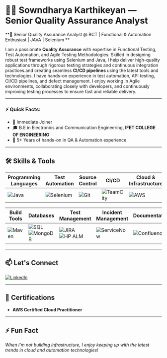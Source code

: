 # 👨‍💻 Sowndharya Karthikeyan — Senior Quality Assurance Analyst

**🚀 Senior Quality Assurance Analyst @ BCT | Functional & Automation Enthusiast | JAVA | Selenium **

I am a passionate **Quality Assurance** with expertise in Functional Testing, Test Automation, and Agile Testing Methodologies. Skilled in designing robust test frameworks using Selenium and Java, I help deliver high-quality applications through rigorous testing strategies and continuous integration practices.and creating seamless **CI/CD pipelines** using the latest tools and technologies. I have hands-on experience in test automation, API testing, CI/CD pipelines, and defect management. I enjoy working in Agile environments, collaborating closely with developers, and continuously improving testing processes to ensure fast and reliable delivery.

---

### ⚡ Quick Facts:
- 🏢 Immediate Joiner
- 🎓 B.E  in Electronics and Communication Engineering, **IFET COLLEGE OF ENGINEERING**
- 🌟 5+ Years of hands-on in QA & Automation experience

---

## 🛠️ Skills & Tools

| **Programming Languages** | **Test Automation** | **Source Control** | **CI/CD** | **Cloud & Infrastructure** |
|---------------------------|---------------------|--------------------|-----------|----------------------------|
| ![Java](https://img.shields.io/badge/Java-ED8B00?style=for-the-badge&logo=openjdk&logoColor=white) | ![Selenium](https://img.shields.io/badge/Selenium-43B02A?style=for-the-badge&logo=selenium&logoColor=white) | ![Git](https://img.shields.io/badge/Git-F05032?style=for-the-badge&logo=git&logoColor=white) | ![TeamCity](https://img.shields.io/badge/TeamCity-000000?style=for-the-badge&logo=teamcity&logoColor=white) | ![AWS](https://img.shields.io/badge/AWS-232F3E?style=for-the-badge&logo=amazon-aws&logoColor=white) |

| **Build Tools** | **Databases** | **Test Management** | **Incident Management** | **Documentation** |
|-----------------|---------------|---------------------|-------------------------|-------------------|
| ![Maven](https://img.shields.io/badge/Maven-C71A36?style=for-the-badge&logo=apachemaven&logoColor=white) | ![SQL](https://img.shields.io/badge/SQL-4479A1?style=for-the-badge&logo=postgresql&logoColor=white) ![MongoDB](https://img.shields.io/badge/MongoDB-47A248?style=for-the-badge&logo=mongodb&logoColor=white) | ![JIRA](https://img.shields.io/badge/JIRA-0052CC?style=for-the-badge&logo=jira&logoColor=white) ![HP ALM](https://img.shields.io/badge/HP_ALM-003366?style=for-the-badge&logoColor=white) | ![ServiceNow](https://img.shields.io/badge/ServiceNow-00A478?style=for-the-badge&logo=servicenow&logoColor=white) | ![Confluence](https://img.shields.io/badge/Confluence-172B4D?style=for-the-badge&logo=confluence&logoColor=white) |


---


## 📫 Let's Connect

[![LinkedIn](https://img.shields.io/badge/LinkedIn-0A66C2?style=for-the-badge&logo=linkedin&logoColor=white)](https://www.linkedin.com/in/sowndharya-karthikeyan-81928a1a2/)

---

## 🎯 Certifications
- **AWS Certified Cloud Practitioner**

---

## ⚡ Fun Fact
*When I'm not building infrastructure, I enjoy keeping up with the latest trends in cloud and automation technologies!*
